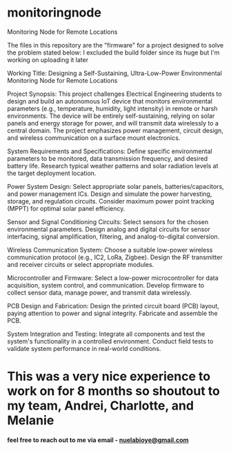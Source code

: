 # monitoringnode
Monitoring Node for Remote Locations

The files in this repository are the "firmware" for a project designed to solve the problem stated below:
I excluded the build folder since its huge but I'm working on uploading it later

Working Title: Designing a Self-Sustaining, Ultra-Low-Power Environmental Monitoring Node for Remote Locations 

Project Synopsis: 
This project challenges Electrical Engineering students to design and build an autonomous IoT device that monitors environmental parameters (e.g., temperature, humidity, light intensity) in remote or harsh environments. The device will be entirely self-sustaining, relying on solar panels and energy storage for power, and will transmit data wirelessly to a central domain. The project emphasizes power management, circuit design, and wireless communication on a surface mount electronics.

System Requirements and Specifications: 
Define specific environmental parameters to be monitored, data transmission frequency, and desired battery life. Research typical weather patterns and solar radiation levels at the target deployment location. 

Power System Design: 
Select appropriate solar panels, batteries/capacitors, and power management ICs. Design and simulate the power harvesting, storage, and regulation circuits. Consider maximum power point tracking (MPPT) for optimal solar panel efficiency. 

Sensor and Signal Conditioning Circuits: 
Select sensors for the chosen environmental parameters. Design analog and digital circuits for sensor interfacing, signal amplification, filtering, and analog-to-digital conversion.

Wireless Communication System: 
Choose a suitable low-power wireless communication protocol (e.g., IC2, LoRa, Zigbee). Design the RF transmitter and receiver circuits or select appropriate modules.

Microcontroller and Firmware: 
Select a low-power microcontroller for data acquisition, system control, and communication. Develop firmware to collect sensor data, manage power, and transmit data wirelessly. 

PCB Design and Fabrication: 
Design the printed circuit board (PCB) layout, paying attention to power and signal integrity. Fabricate and assemble the PCB.

System Integration and Testing: 
Integrate all components and test the system's functionality in a controlled environment. Conduct field tests to validate system performance in real-world conditions.

# This was a very nice experience to work on for 8 months so shoutout to my team, Andrei, Charlotte, and Melanie
#### feel free to reach out to me via email - nuelabioye@gmail.com
